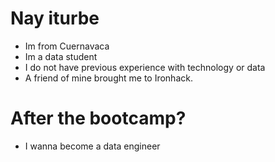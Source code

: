 
# Nay iturbe 

* Im from Cuernavaca
* Im a data student
* I do not  have previous experience with technology or data
* A friend of mine brought me to Ironhack.

# After the bootcamp?

* I wanna become a data engineer 

